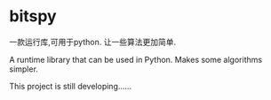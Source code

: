 # bitspy
一款运行库,可用于python. 让一些算法更加简单.      

A runtime library that can be used in Python. Makes some algorithms simpler.

This project is still developing......
